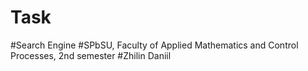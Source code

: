 # Task
#Search Engine
#SPbSU, Faculty of Applied Mathematics and Control Processes, 2nd semester
#Zhilin Daniil
